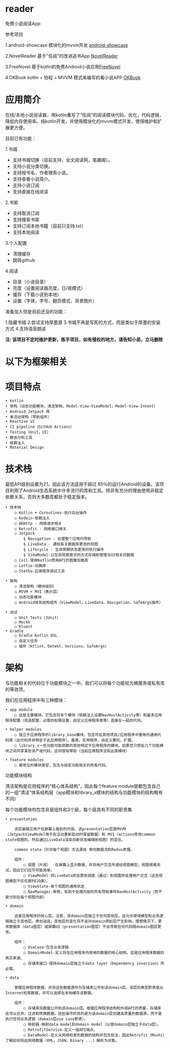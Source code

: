 # reader
免费小说阅读App

参考项目

1.android-showcase 模块化的mvvm开发 [android-showcase](https://github.com/igorwojda/android-showcase)

2.NovelReader 基于"任阅"的改进追书App [NovelReader](https://github.com/newbiechen1024/NovelReader)

3.FreeNovel 基于kotlin的免费Android小说应用[FreeNovel](https://github.com/lxygithub/FreeNovel) 

4.OKBook kotlin + 协程 + MVVM 模式来编写的看小说APP [OKBook](https://gitee.com/xcode_xiao/OKBook)

# 应用简介

在线/本地小说阅读器，用kotlin重写了“任阅”的阅读模块代码，优化，代码逻辑，降低内存使用率。纯kotlin开发，并使用模块化的mvvm模式开发，使得维护和扩展更方便。

目前已有功能：

1.书城

  * 支持书城切换（目前支持，全文阅读网，笔趣阁）。
  * 支持小说分类切换。
  * 支持按书名，作者搜索小说。
  * 支持查看小说简介。
  * 支持小说订阅
  * 支持直接在线阅读
  
2.书架
  
   * 支持取消订阅
   * 支持搜索书架
   * 支持订阅本地书籍（目前只支持.txt）
   * 支持本地阅读
    
3.个人配置
  
  * 清理缓存
  * 跳转github
  
4.阅读

  * 目录（小说目录）
  * 亮度（设置阅读器亮度，日/夜模式）
  * 缓存（下载小说到本地）
  * 设置（字体，字号，翻页模式，背景图片）

准备加入但是目前还没的功能：

1.隐藏书城
2.尝试支持厚墨源
3.书城不再是写死的方式，而是类似于厚墨的安装方式
4.支持语音朗读

**注: 该项目不定时维护更新，练手项目，如有侵权的地方，请告知小弟，立马删除**

# 以下为框架相关

# 项目特点

	• kotlin
	• 架构（动态功能模块，清洁架构，Model-View-ViewModel，Model-View-Intent）
	• Android Jetpack 库
	• 单活动架构（导航组件）
	• Reactive UI
	• CI pipeline（GitHub Actions）
	• Testing（Unit，UI）
	• 静态分析工具
	• 依赖注入
	• Material Design

# 技术栈

最低API级别设置为21，因此该方法适用于超过 85％的运行Android的设备。该项目利用了Android生态系统中许多流行的库和工具。除非有充分的理由使用非稳定依赖关系，否则大多数库都处于稳定版本。
	
	• 技术栈
		○ Kotlin + Coroutines-执行后台操作
		○ Kodein-依赖注入
		○ OKHttp - 网络请求相关
		○ Retrofit - 网络接口相关
		○ Jetpack
	 		§ Navigation - 处理整个应用内导航
	 		§ LiveData - 通知有关数据库更改的视图
	 		§ Lifecycle - 生命周期状态更改时执行操作
	 		§ ViewModel-以生命周期意识的方式存储和管理与UI相关的数据
		○ Coil-使用Kotlin惯用API的图像加载库
		○ Lottie-动画库
		○ Stetho-应用程序调试工具
	
	• 架构
		○ 清洁架构（模块级别）
		○ MVVM + MVI（表示层）
		○ 动态功能模块
		○ Android体系结构组件（ViewModel，LiveData，Navigation，SafeArgs插件）
	
	• 测试
		○ Unit Tests（JUnit）
		○ Mockk
		○ Kluent
	• Gradle
		○ Gradle Kotlin DSL
		○ 自定义任务
		○ 插件（Ktlint，Detekt，Versions，SafeArgs）

# 架构

与功能相关的代码位于功能模块之一中。我们可以将每个功能视为微服务或私有库的等效项。

我们在应用程序中有三种模块：

	• app module
		○ 这是主要模块。它包含将多个模块（依赖注入设置NavHostActivity等）和基本应用程序配置（改造配置，必需的权限设置，自定义应用程序类等）连接在一起的代码。
		
	• helper modules
		○ 独立于应用程序的library_base模块，包含可在其他项目/应用程序中重用的通用代码库（此代码并非特定于此应用程序）。基类，实用程序，自定义委托，扩展。
  		○ library_x一些功能可能依赖的其他特定于应用程序的模块。如果您只想在几个功能模块之间共享某些资产或代码，这将很有帮助（当前应用程序没有此类模块）
			
	• feature modules 
		○ 最常见的模块类型，包含与给定功能相关的所有代码。
  
功能模块结构
	
清洁架构是应用程序的“核心体系结构”，因此每个feature module层都包含自己的一组“清洁”体系结构层（app模块和library_x模块的结构与功能模块的结构略有不同）
 
每个功能模块均包含非层组件和3个层，每个层具有不同的职责集
 
	• presentation

 		该层最接近用户在屏幕上看到的内容。该presentation层是MVVM（JetpackViewModel用于在活动重新启动时保留数据）和 MVI（actions修改common state视图的，然后通过LiveData渲染将新状态编辑到视图）的混合。
 
		common state（针对每个视图）方法源自 单向数据流和Redux原理。
 
 		组件：
  			○ 视图（片段） -在屏幕上显示数据，并将用户交互传递给视图模型。视图很难测试，因此它们应尽可能简单。
  			○ ViewModel-将LiveData状态更改调度（通过）到视图并处理用户交互（这些视图模型不仅仅是POJO类）。
  			○ ViewState-单个视图的通用状态 
  			○ NavManager-单例，有助于处理内部的所有导航事件NavHostActivity（而不是分别在每个视图内部）
	
	• domain
	
  		这是应用程序的核心层。注意，该domain层独立于任何其他层。这允许使域模型和业务逻辑独立于其他层。换句话说，其他层的变化将不会对domain例如层产生影响。理想情况下，更改数据库（data图层）或屏幕UI（presentation图层）不会导致任何代码随domain图层更改。

 		组件：
  			○ UseCase-包含业务逻辑
  			○ DomainModel-定义将在应用程序内使用的数据的核心结构。这是应用程序数据的真实来源。
  			○ 存储库接口-保持domain层独立于data layer（Dependency inversion）所必需。
	
	• data

		管理应用程序数据，并将这些数据源作为存储库公开到该domain层。该层的典型职责是从Internet检索数据，并可以选择在本地缓存该数据。

		组件：
  			○ 存储库将数据公开到该domain层。根据应用程序结构和外部API的质量，存储库还可以合并，过滤和转换数据。这些操作的目的是为该domain层创建高质量的数据源，而不是执行任何业务逻辑（domain层use case职责）。
  			○ 映射器-映射data model到domain model（以使domain层独立于data层）。
  			○ RetrofitService-定义一组API端点。
			○ DataModel-定义从网络检索的数据的结构并包含批注，因此Retrofit（Moshi）了解如何将此网络数据（XML，JSON，Binary ...）解析为对象。
